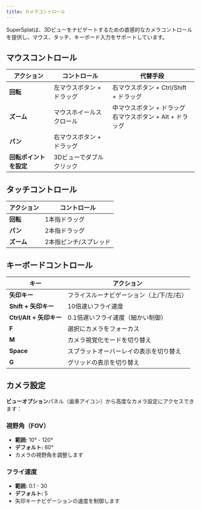 ```yaml
---
title: カメラコントロール
---
```


SuperSplatは、3Dビューをナビゲートするための直感的なカメラコントロールを提供し、マウス、タッチ、キーボード入力をサポートしています。

## マウスコントロール

| アクション | コントロール | 代替手段 |
|--------|---------|----------|
| **回転** | 左マウスボタン + ドラッグ | 右マウスボタン + Ctrl/Shift + ドラッグ |
| **ズーム** | マウスホイールスクロール | 中マウスボタン + ドラッグ<br/>右マウスボタン + Alt + ドラッグ |
| **パン** | 右マウスボタン + ドラッグ | |
| **回転ポイントを設定** | 3Dビューでダブルクリック | |

## タッチコントロール

| アクション | コントロール |
|--------|---------|
| **回転** | 1本指ドラッグ |
| **パン** | 2本指ドラッグ |
| **ズーム** | 2本指ピンチ/スプレッド |

## キーボードコントロール

| キー | アクション |
|-----|--------|
| **矢印キー** | フライスルーナビゲーション（上/下/左/右） |
| **Shift + 矢印キー** | 10倍速いフライ速度 |
| **Ctrl/Alt + 矢印キー** | 0.1倍遅いフライ速度（細かい制御） |
| **F** | 選択にカメラをフォーカス |
| **M** | カメラ視覚化モードを切り替え |
| **Space** | スプラットオーバーレイの表示を切り替え |
| **G** | グリッドの表示を切り替え |

## カメラ設定

**ビューオプション**パネル（歯車アイコン）から高度なカメラ設定にアクセスできます：

### 視野角（FOV）

- **範囲:** 10° - 120°
- **デフォルト:** 60°
- カメラの視野角を調整します

### フライ速度

- **範囲:** 0.1 - 30
- **デフォルト:** 5
- 矢印キーナビゲーションの速度を制御します
